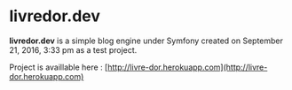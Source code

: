 livredor.dev
=========

**livredor.dev** is a simple blog engine under Symfony created on September 21, 2016, 3:33 pm as a test project.

Project is availlable here : [http://livre-dor.herokuapp.com](http://livre-dor.herokuapp.com)

